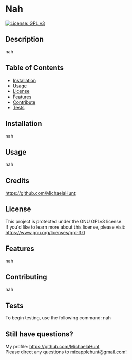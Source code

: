 # Nah
  [![License: GPL v3](https://img.shields.io/badge/License-GPLv3-blue.svg)](https://www.gnu.org/licenses/gpl-3.0)

  ## Description

  nah

  ## Table of Contents

  - [Installation](#installation)
  - [Usage](#usage)
  - [License](#license)
  - [Features](#features)
  - [Contribute](#contribute)
  - [Tests](#tests)

  ## Installation

  nah

  ## Usage

  nah

  ## Credits

  https://github.com/MichaelaHunt

  ## License

  This project is protected under the GNU GPLv3 license.  
  If you'd like to learn more about this license, please visit: https://www.gnu.org/licenses/gpl-3.0

  ## Features

  nah

  ## Contributing

  nah

  ## Tests

  To begin testing, use the following command: nah

  ## Still have questions? 

  My profile: https://github.com/MichaelaHunt  
  Please direct any questions to micapplehunt@gmail.com!

